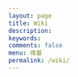 ```yaml
---
layout: page
title: Wiki
description: 
keywords: 
comments: false
menu: 维基
permalink: /wiki/
---
```



